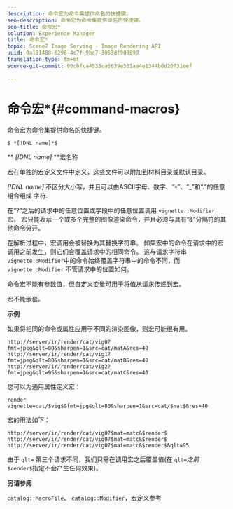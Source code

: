 ```yaml
---
description: 命令宏为命令集提供命名的快捷键。
seo-description: 命令宏为命令集提供命名的快捷键。
seo-title: 命令宏*
solution: Experience Manager
title: 命令宏*
topic: Scene7 Image Serving - Image Rendering API
uuid: 0a131488-6296-4c7f-9bc7-3053df908899
translation-type: tm+mt
source-git-commit: 90cbfca4533ca6639e561aa4e1344bdd20731eef

---
```



# 命令宏*{#command-macros}

命令宏为命令集提供命名的快捷键。

`$ *[!DNL name]*$`

** *[!DNL name]* **宏名称

宏在单独的宏定义文件中定义，这些文件可以附加到材料目录或默认目录。

*[!DNL name]* 不区分大小写，并且可以由ASCII字母、数字、“-”、“_”和“.”的任意组合组成 字符.

在“?”之后的请求中的任意位置或字段中的任意位置调用 `vignette::Modifier` 宏。 宏只能表示一个或多个完整的图像渲染命令，并且必须与具有“&amp;”分隔符的其他命令分开。

在解析过程中，宏调用会被替换为其替换字符串。 如果宏中的命令在请求中的宏调用之前发生，则它们会覆盖请求中的相同命令。 这与请求字符串 `vignette::Modifier`中的命令始终覆盖字符串中的命令不同，而 `vignette::Modifier` 不管请求中的位置如何。

命令宏不能有参数值，但自定义变量可用于将值从请求传递到宏。

宏不能嵌套。

**示例**

如果将相同的命令或属性应用于不同的渲染图像，则宏可能很有用。

`http://server/ir/render/cat/vig0?fmt=jpeg&qlt=80&sharpen=1&src=cat/matA&res=40 http://server/ir/render/cat/vig1?fmt=jpeg&qlt=80&sharpen=1&src=cat/matB&res=40 http://server/ir/render/cat/vig2?fmt=jpeg&qlt=95&sharpen=1&src=cat/matC&res=40`

您可以为通用属性定义宏：

`render vignette=cat/$vig$&fmt=jpg&qlt=80&sharpen=1&src=cat/$mat$&res=40`

宏的用法如下：

`http://server/ir/render/cat/vig0?$mat=matc&$render$ http://server/ir/render/cat/vig0?$mat=matc&$render$ http://server/ir/render/cat/vig0?$mat=matc&$render$&qlt=95`

由于 `qlt=` 第三个请求不同，我们只需在调用宏之后覆盖值(在 `qlt=`*之前&#x200B;*`$render$`指定不会产生任何效果)。

**另请参阅**

`catalog::MacroFile`、 `catalog::Modifier`，宏定义参考

<!--<a id="section_297B7FCB285F4891AA76DF8393089931"></a>-->

